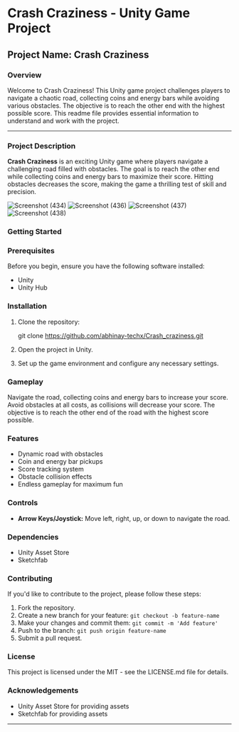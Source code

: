 # Crash Craziness - Unity Game Project

## Project Name: Crash Craziness

### Overview

Welcome to Crash Craziness! This Unity game project challenges players to navigate a chaotic road, collecting coins and energy bars while avoiding various obstacles. The objective is to reach the other end with the highest possible score. This readme file provides essential information to understand and work with the project.

---

### Project Description

**Crash Craziness** is an exciting Unity game where players navigate a challenging road filled with obstacles. The goal is to reach the other end while collecting coins and energy bars to maximize their score. Hitting obstacles decreases the score, making the game a thrilling test of skill and precision.

![Screenshot (434)](https://github.com/abhinay-techx/Crash_craziness/assets/101319759/a4fd4a84-691b-4a59-a919-d4574523b4cb)
![Screenshot (436)](https://github.com/abhinay-techx/Crash_craziness/assets/101319759/35834910-9120-4835-be6b-b52a57657bb2)
![Screenshot (437)](https://github.com/abhinay-techx/Crash_craziness/assets/101319759/a10e6ec9-a729-46c8-ae2f-be5e40887661)
![Screenshot (438)](https://github.com/abhinay-techx/Crash_craziness/assets/101319759/8423ddac-6284-4be7-9099-d9ad1d5f1917)


### Getting Started

### Prerequisites

Before you begin, ensure you have the following software installed:

- Unity
- Unity Hub

### Installation

1. Clone the repository:
    
   
    git clone https://github.com/abhinay-techx/Crash_craziness.git
    
    
2. Open the project in Unity.
3. Set up the game environment and configure any necessary settings.

### Gameplay

Navigate the road, collecting coins and energy bars to increase your score. Avoid obstacles at all costs, as collisions will decrease your score. The objective is to reach the other end of the road with the highest score possible.

### Features

- Dynamic road with obstacles
- Coin and energy bar pickups
- Score tracking system
- Obstacle collision effects
- Endless gameplay for maximum fun

### Controls

- **Arrow Keys/Joystick:** Move left, right, up, or down to navigate the road.

### Dependencies

- Unity Asset Store
- Sketchfab

### Contributing

If you'd like to contribute to the project, please follow these steps:

1. Fork the repository.
2. Create a new branch for your feature: `git checkout -b feature-name`
3. Make your changes and commit them: `git commit -m 'Add feature'`
4. Push to the branch: `git push origin feature-name`
5. Submit a pull request.

### License

This project is licensed under the MIT - see the LICENSE.md file for details.

### Acknowledgements

- Unity Asset Store for providing assets
- Sketchfab for providing assets

---
